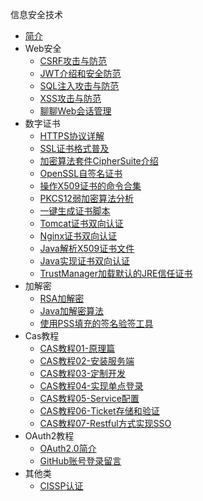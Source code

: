 信息安全技术
* [简介](markdown/Security/_readme.md)
* Web安全
    * [CSRF攻击与防范](markdown/Security/Web/CSRF攻击与防范.md)
    * [JWT介绍和安全防范](markdown/Security/Web/JWT介绍和安全防范.md)
    * [SQL注入攻击与防范](markdown/Security/Web/SQL注入攻击与防范.md)
    * [XSS攻击与防范](markdown/Security/Web/XSS攻击与防范.md)
    * [聊聊Web会话管理](markdown/Security/Web/聊聊Web会话管理.md)
* 数字证书
    * [HTTPS协议详解](markdown/Security/Certificate/HTTPS协议详解.md)
    * [SSL证书格式普及](markdown/Security/Certificate/SSL证书格式普及.md)
    * [加密算法套件CipherSuite介绍](markdown/Security/Certificate/加密算法套件CipherSuite介绍.md)
    * [OpenSSL自签名证书](markdown/Security/Certificate/OpenSSL自签名证书.md)
    * [操作X509证书的命令合集](markdown/Security/Certificate/操作X509证书的命令合集.md)
    * [PKCS12弱加密算法分析](markdown/Security/Certificate/PKCS12弱加密算法分析.md)
    * [一键生成证书脚本](markdown/Security/Certificate/一键生成证书脚本.md)
    * [Tomcat证书双向认证](markdown/Security/Certificate/Tomcat证书双向认证.md)
    * [Nginx证书双向认证](markdown/Security/Certificate/Nginx证书双向认证.md)
    * [Java解析X509证书文件](markdown/Security/Certificate/Java解析X509证书文件.md)
    * [Java实现证书双向认证](markdown/Security/Certificate/Java实现证书双向认证.md)
    * [TrustManager加载默认的JRE信任证书](markdown/Security/Certificate/TrustManager加载默认的JRE信任证书.md)
* 加解密
    * [RSA加解密](markdown/Security/Crypto/RSA加解密.md)
    * [Java加解密算法](markdown/Security/Crypto/Java加解密算法.md)
    * [使用PSS填充的签名验签工具](markdown/Security/Crypto/使用PSS填充的签名验签工具.md)
* Cas教程
    * [CAS教程01-原理篇](markdown/Security/Cas/CAS教程01-原理篇.md)
    * [CAS教程02-安装服务端](markdown/Security/Cas/CAS教程02-安装服务端.md)
    * [CAS教程03-定制开发](markdown/Security/Cas/CAS教程03-定制开发.md)
    * [CAS教程04-实现单点登录](markdown/Security/Cas/CAS教程04-实现单点登录.md)
    * [CAS教程05-Service配置](markdown/Security/Cas/CAS教程05-Service配置.md)
    * [CAS教程06-Ticket存储和验证](markdown/Security/Cas/CAS教程06-Ticket存储和验证.md)
    * [CAS教程07-Restful方式实现SSO](markdown/Security/Cas/CAS教程07-Restful方式实现SSO.md)
* OAuth2教程
    * [OAuth2.0简介](markdown/Security/OAuth2/OAuth2.0简介.md)
    * [GitHub账号登录留言](markdown/Security/OAuth2/GitHub账号登录留言.md)
* 其他类
    * [CISSP认证](markdown/Security/Other/CISSP认证.md)




